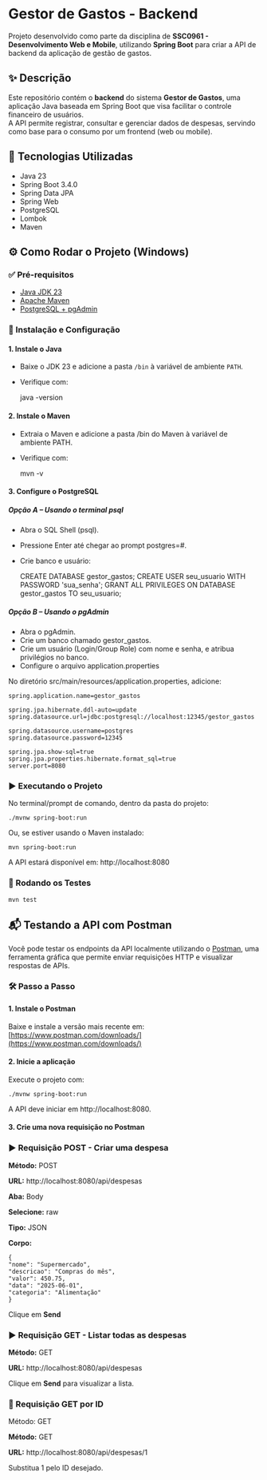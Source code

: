 # Gestor de Gastos - Backend

Projeto desenvolvido como parte da disciplina de **SSC0961 - Desenvolvimento Web e Mobile**, utilizando **Spring Boot** para criar a API de backend da aplicação de gestão de gastos.

## ✨ Descrição

Este repositório contém o **backend** do sistema **Gestor de Gastos**, uma aplicação Java baseada em Spring Boot que visa facilitar o controle financeiro de usuários.  
A API permite registrar, consultar e gerenciar dados de despesas, servindo como base para o consumo por um frontend (web ou mobile).

## 🚀 Tecnologias Utilizadas

- Java 23
- Spring Boot 3.4.0
- Spring Data JPA
- Spring Web
- PostgreSQL
- Lombok
- Maven

## ⚙️ Como Rodar o Projeto (Windows)

### ✅ Pré-requisitos

- [Java JDK 23](https://www.oracle.com/java/technologies/javase/jdk-downloads.html)
- [Apache Maven](https://maven.apache.org/download.cgi)
- [PostgreSQL + pgAdmin](https://www.postgresql.org/download/windows/)

### 🔧 Instalação e Configuração

#### 1. Instale o Java

- Baixe o JDK 23 e adicione a pasta `/bin` à variável de ambiente `PATH`.
- Verifique com:

    java -version

#### 2. Instale o Maven

- Extraia o Maven e adicione a pasta /bin do Maven à variável de ambiente PATH.
- Verifique com:

    mvn -v

#### 3. Configure o PostgreSQL

##### Opção A – Usando o terminal psql

- Abra o SQL Shell (psql).
- Pressione Enter até chegar ao prompt postgres=#.
- Crie banco e usuário:

    CREATE DATABASE gestor_gastos;
    CREATE USER seu_usuario WITH PASSWORD 'sua_senha';
    GRANT ALL PRIVILEGES ON DATABASE gestor_gastos TO seu_usuario;

##### Opção B – Usando o pgAdmin

- Abra o pgAdmin.
- Crie um banco chamado gestor_gastos.
- Crie um usuário (Login/Group Role) com nome e senha, e atribua privilégios no banco.
- Configure o arquivo application.properties

No diretório src/main/resources/application.properties, adicione:

    spring.application.name=gestor_gastos

    spring.jpa.hibernate.ddl-auto=update
    spring.datasource.url=jdbc:postgresql://localhost:12345/gestor_gastos
    
    spring.datasource.username=postgres
    spring.datasource.password=12345

    spring.jpa.show-sql=true
    spring.jpa.properties.hibernate.format_sql=true
    server.port=8080
   
### ▶️ Executando o Projeto

No terminal/prompt de comando, dentro da pasta do projeto:

    ./mvnw spring-boot:run

Ou, se estiver usando o Maven instalado:

    mvn spring-boot:run

A API estará disponível em: http://localhost:8080

### 🧪 Rodando os Testes

    mvn test

## 📬 Testando a API com Postman

Você pode testar os endpoints da API localmente utilizando o [Postman](https://www.postman.com/downloads/), uma ferramenta gráfica que permite enviar requisições HTTP e visualizar respostas de APIs.

### 🛠️ Passo a Passo

#### 1. Instale o Postman

Baixe e instale a versão mais recente em: [https://www.postman.com/downloads/](https://www.postman.com/downloads/)

#### 2. Inicie a aplicação

Execute o projeto com:

    ./mvnw spring-boot:run


A API deve iniciar em http://localhost:8080.

#### 3. Crie uma nova requisição no Postman

### ▶️ Requisição POST - Criar uma despesa
**Método:** POST

**URL:** http://localhost:8080/api/despesas

**Aba:** Body

**Selecione:** raw

**Tipo:** JSON

**Corpo:**

    {
    "nome": "Supermercado",
    "descricao": "Compras do mês",
    "valor": 450.75,
    "data": "2025-06-01",
    "categoria": "Alimentação"
    }


Clique em **Send**

### ▶️ Requisição GET - Listar todas as despesas
**Método:** GET

**URL:** http://localhost:8080/api/despesas

Clique em **Send** para visualizar a lista.

### 🔎 Requisição GET por ID
Método: GET

**Método:** GET

**URL:** http://localhost:8080/api/despesas/1

Substitua 1 pelo ID desejado.
